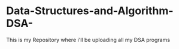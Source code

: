# Data-Structures-and-Algorithm-DSA-
This is my Repository where i'll be uploading all my DSA programs
